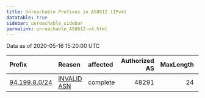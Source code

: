 ```yaml
---
title: Unreachable Prefixes in AS8612 (IPv4)
datatable: true
sidebar: unreachable_sidebar
permalink: unreachable_AS8612-v4.html
---
```


Data as of 2020-05-16 15:20:00 UTC


<div class="datatable-begin"></div>

| Prefix                                               | Reason                                                                                              | affected   |   Authorized AS |   MaxLength | Anchor                                         |   unreachable /24s |
|:-----------------------------------------------------|:----------------------------------------------------------------------------------------------------|:-----------|----------------:|------------:|:-----------------------------------------------|-------------------:|
| [94.199.8.0/24](https://stat.ripe.net/94.199.8.0/24) | [INVALID ASN](https://rpki-validator.ripe.net/announcement-preview?asn=AS8612&prefix=94.199.8.0/24) | complete   |           48291 |          24 | [RIPE](unreachable_RIPE_NCC_RPKI_Root-v4.html) |                  1 |

<div class="datatable-end"></div>